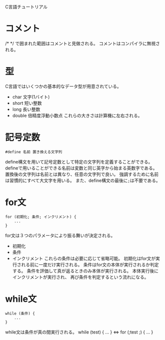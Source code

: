 C言語チュートリアル

# コメント
/* */
で囲まれた範囲はコメントと見做される。
コメントはコンパイラに無視される。

# 型
C言語ではいくつかの基本的なデータ型が用意されている。
- char 文字(1バイト)
- short 短い整数
- long 長い整数
- double 倍精度浮動小数点
これらの大きさは計算機に左右される。

# 記号定数
    #define 名前 置き換える文字列
define構文を用いて記号定数として特定の文字列を定義することができる。
defineで用いることができる名前は変数と同じ英字から始まる英数字である。
置換後の文字列は名前とは異なり、任意の文字列で良い。
強調するために名前は習慣的にすべて大文字を用いる。
また、define構文の最後に`;`は不要である。

# for文
    for (初期化; 条件; インクリメント) { 
        ...
    }
for文は３つのパラメータにより振る舞いが決定される。
- 初期化
- 条件
- インクリメント
これらの条件は必要に応じて省略可能。
初期化はfor文が実行される前に一度だけ実行される。
条件はfor文の本体が実行されるか判定する。
条件を評価して真が返るときのみ本体が実行される。
本体実行後にインクリメントが実行され、
再び条件を判定するという流れになる。

# while文
    while (条件) {
        ...
    }
while文は条件が真の間実行される。
    while (test) { ...  }
    <=> for (;test ;) { ... }

